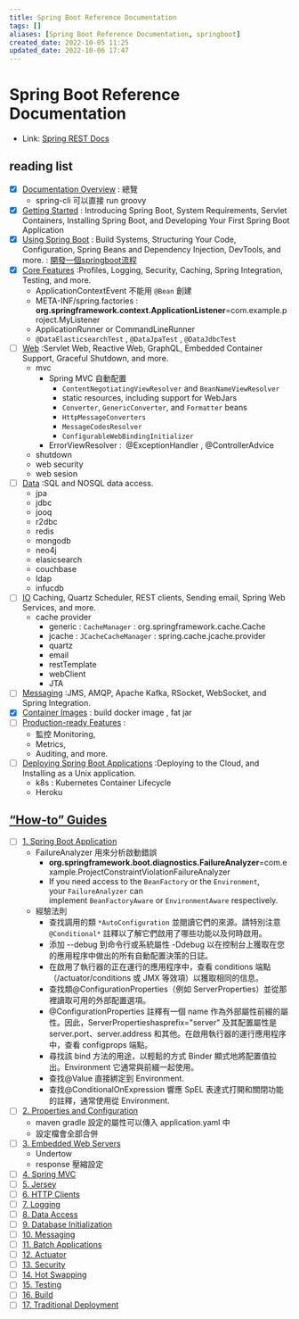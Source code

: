 ```yaml
---
title: Spring Boot Reference Documentation
tags: []
aliases: [Spring Boot Reference Documentation, springboot]
created_date: 2022-10-05 11:25
updated_date: 2022-10-06 17:47
---
```


# Spring Boot Reference Documentation

- Link: [Spring REST Docs](https://spring.io/projects/spring-restdocs#samples)

## reading list

- [x] [Documentation Overview](https://docs.spring.io/spring-boot/docs/current/reference/html/documentation.html#documentation) : 總覽
	- spring-cli 可以直接 run groovy
- [x] [Getting Started](https://docs.spring.io/spring-boot/docs/current/reference/html/getting-started.html#getting-started) : Introducing Spring Boot, System Requirements, Servlet Containers, Installing Spring Boot, and Developing Your First Spring Boot Application
- [x] [Using Spring Boot](https://docs.spring.io/spring-boot/docs/current/reference/html/using.html#using) : Build Systems, Structuring Your Code, Configuration, Spring Beans and Dependency Injection, DevTools, and more. : [開發一個springboot流程](開發一個springboot流程.md)
- [x] [Core Features](https://docs.spring.io/spring-boot/docs/current/reference/html/features.html#features) :Profiles, Logging, Security, Caching, Spring Integration, Testing, and more.
	- ApplicationContextEvent 不能用 `@Bean` 創建
	- META-INF/spring.factories : **org.springframework.context.ApplicationListener**=com.example.project.MyListener
	- ApplicationRunner or CommandLineRunner
	- `@DataElasticsearchTest` , `@DataJpaTest` , `@DataJdbcTest`
- [ ] [Web](https://docs.spring.io/spring-boot/docs/current/reference/html/web.html#web) :Servlet Web, Reactive Web, GraphQL, Embedded Container Support, Graceful Shutdown, and more.
	- mvc
		- Spring MVC 自動配置
			- `ContentNegotiatingViewResolver` and `BeanNameViewResolver`
			- static resources, including support for WebJars
			- `Converter`, `GenericConverter`, and `Formatter` beans
			- `HttpMessageConverters`
			- `MessageCodesResolver`
			- `ConfigurableWebBindingInitializer`
		- ErrorViewResolver :  @ExceptionHandler , @ControllerAdvice
	- shutdown
	- web security
	- web sesion
- [ ] [Data](https://docs.spring.io/spring-boot/docs/current/reference/html/data.html#data) :SQL and NOSQL data access.
	- jpa
	- jdbc
	- jooq
	- r2dbc
	- redis
	- mongodb
	- neo4j
	- elasicsearch
	- couchbase
	- ldap
	- infucdb
- [ ] [IO](https://docs.spring.io/spring-boot/docs/current/reference/html/io.html#io) Caching, Quartz Scheduler, REST clients, Sending email, Spring Web Services, and more.
	- cache provider
		- generic : `CacheManager` : org.springframework.cache.Cache
		- jcache : `JCacheCacheManager` : spring.cache.jcache.provider
		- quartz
		- email
		- restTemplate
		- webClient
		- JTA
- [ ] [Messaging](https://docs.spring.io/spring-boot/docs/current/reference/html/messaging.html#messaging) :JMS, AMQP, Apache Kafka, RSocket, WebSocket, and Spring Integration.
- [x] [Container Images](https://docs.spring.io/spring-boot/docs/current/reference/html/container-images.html#container-images) : build docker image , fat jar
- [ ] [Production-ready Features](https://docs.spring.io/spring-boot/docs/current/reference/html/actuator.html#actuator) : 
	- 監控 Monitoring, 
	- Metrics, 
	- Auditing, and more.
- [ ] [Deploying Spring Boot Applications](https://docs.spring.io/spring-boot/docs/current/reference/html/deployment.html#deployment) :Deploying to the Cloud, and Installing as a Unix application.
	- k8s : Kubernetes Container Lifecycle
	- Heroku

## [“How-to” Guides](https://docs.spring.io/spring-boot/docs/current/reference/html/howto.html#howto)

- [ ] [1. Spring Boot Application](https://docs.spring.io/spring-boot/docs/current/reference/html/howto.html#howto.application)
	- FailureAnalyzer 用來分析啟動錯誤
		- **org.springframework.boot.diagnostics.FailureAnalyzer**=com.example.ProjectConstraintViolationFailureAnalyzer
		- If you need access to the `BeanFactory` or the `Environment`, your `FailureAnalyzer` can implement `BeanFactoryAware` or `EnvironmentAware` respectively.
	- 經驗法則
		- 查找調用的類 `*AutoConfiguration` 並閱讀它們的來源。請特別注意 `@Conditional*` 註釋以了解它們啟用了哪些功能以及何時啟用。
		- 添加 --debug 到命令行或系統屬性 -Ddebug 以在控制台上獲取在您的應用程序中做出的所有自動配置決策的日誌。
		- 在啟用了執行器的正在運行的應用程序中，查看 conditions 端點（/actuator/conditions 或 JMX 等效項）以獲取相同的信息。
		- 查找類@ConfigurationProperties（例如 ServerProperties）並從那裡讀取可用的外部配置選項。
		- @ConfigurationProperties 註釋有一個 name 作為外部屬性前綴的屬性。因此，ServerPropertieshasprefix="server" 及其配置屬性是 server.port、server.address 和其他。在啟用執行器的運行應用程序中，查看 configprops 端點。
		- 尋找該 bind 方法的用途，以輕鬆的方式 Binder 顯式地將配置值拉出。Environment 它通常與前綴一起使用。
		- 查找@Value 直接綁定到 Environment.
		- 查找@ConditionalOnExpression 響應 SpEL 表達式打開和關閉功能的註釋，通常使用從 Environment.
- [ ] [2. Properties and Configuration](https://docs.spring.io/spring-boot/docs/current/reference/html/howto.html#howto.properties-and-configuration)
	- maven gradle 設定的屬性可以傳入 application.yaml 中
	- 設定檔會全部合併
- [ ] [3. Embedded Web Servers](https://docs.spring.io/spring-boot/docs/current/reference/html/howto.html#howto.webserver)
	- Undertow
	- response 壓縮設定
- [ ] [4. Spring MVC](https://docs.spring.io/spring-boot/docs/current/reference/html/howto.html#howto.spring-mvc)
- [ ] [5. Jersey](https://docs.spring.io/spring-boot/docs/current/reference/html/howto.html#howto.jersey)
- [ ] [6. HTTP Clients](https://docs.spring.io/spring-boot/docs/current/reference/html/howto.html#howto.http-clients)
- [ ] [7. Logging](https://docs.spring.io/spring-boot/docs/current/reference/html/howto.html#howto.logging)
- [ ] [8. Data Access](https://docs.spring.io/spring-boot/docs/current/reference/html/howto.html#howto.data-access)
- [ ] [9. Database Initialization](https://docs.spring.io/spring-boot/docs/current/reference/html/howto.html#howto.data-initialization)
- [ ] [10. Messaging](https://docs.spring.io/spring-boot/docs/current/reference/html/howto.html#howto.messaging)
- [ ] [11. Batch Applications](https://docs.spring.io/spring-boot/docs/current/reference/html/howto.html#howto.batch)
- [ ] [12. Actuator](https://docs.spring.io/spring-boot/docs/current/reference/html/howto.html#howto.actuator)
- [ ] [13. Security](https://docs.spring.io/spring-boot/docs/current/reference/html/howto.html#howto.security)
- [ ] [14. Hot Swapping](https://docs.spring.io/spring-boot/docs/current/reference/html/howto.html#howto.hotswapping)
- [ ] [15. Testing](https://docs.spring.io/spring-boot/docs/current/reference/html/howto.html#howto.testing)
- [ ] [16. Build](https://docs.spring.io/spring-boot/docs/current/reference/html/howto.html#howto.build)
- [ ] [17. Traditional Deployment](https://docs.spring.io/spring-boot/docs/current/reference/html/howto.html#howto.traditional-deployment)
